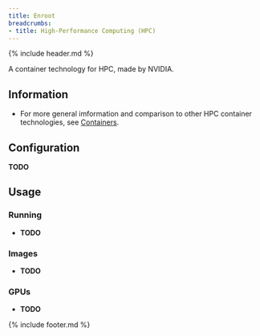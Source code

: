 ```yaml
---
title: Enroot
breadcrumbs:
- title: High-Performance Computing (HPC)
---
```

{% include header.md %}

A container technology for HPC, made by NVIDIA.

## Information

- For more general imformation and comparison to other HPC container technologies, see [Containers](/config/hpc/containers/).

## Configuration

**TODO**

## Usage

### Running

- **TODO**

### Images

- **TODO**

### GPUs

- **TODO**

{% include footer.md %}
